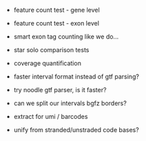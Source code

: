 - feature count test - gene level
- feature count test - exon level

- smart exon tag counting like we do...
- star solo comparison tests

- coverage quantification

- faster interval format instead of gtf parsing?
- try noodle gtf parser, is it faster?

- can we split our intervals bgfz borders? 

- extract for umi / barcodes

- unify from stranded/unstraded code bases?
